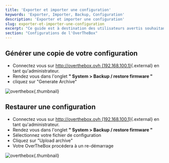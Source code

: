 ```yaml
---
title: 'Exporter et importer une configuration'
keywords: 'Exporter, Importer, Backup, Configuration'
description: 'Exporter et importer une configuration'
slug: exporter-et-importer-une-configuration
excerpt: "Ce guide est à destination des utilisateurs avertis souhaitant sauvegarder leur configuration avant de réaliser des modifications ou pour importer des configurations pré-reglées afin d'aller plus vite lors d'un déploiement."
section: "Configurations de l'OverTheBox"
---
```


## Générer une copie de votre configuration
- Connectez vous sur [http://overthebox.ovh (192.168.100.1)](http://overthebox.ovh){.external} en tant qu'administrateur.
- Rendez vous dans l'onglet **" System > Backup / restore firmware "**
- cliquez sur "Generate Archive"


![overthebox](images/4407.png){.thumbnail}


## Restaurer une configuration
- Connectez vous sur [http://overthebox.ovh (192.168.100.1)](http://overthebox.ovh){.external} en tant qu'administrateur.
- Rendez vous dans l'onglet **" System > Backup / restore firmware "**
- Sélectionnez votre fichier de configuration
- Cliquez sur "Upload archive"
- Votre OverTheBox procédera à un re-démarrage


![overthebox](images/4408.png){.thumbnail}

